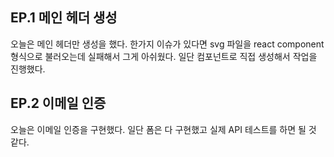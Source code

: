 ## EP.1 메인 헤더 생성

오늘은 메인 헤더만 생성을 했다. 한가지 이슈가 있다면 svg 파일을 react component 형식으로 불러오는데 실패해서 그게 아쉬웠다.
일단 컴포넌트로 직접 생성해서 작업을 진행했다.

## EP.2 이메일 인증

오늘은 이메일 인증을 구현했다. 일단 폼은 다 구현했고 실제 API 테스트를 하면 될 것 같다.
